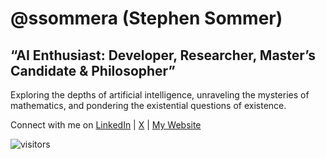# @ssommera (Stephen Sommer)
## “AI Enthusiast: Developer, Researcher, Master’s Candidate & Philosopher”
<!-- AI Scientist, Mathematician, and Philosopher-->

Exploring the depths of artificial intelligence, unraveling the mysteries of mathematics, and pondering the existential questions of existence.

Connect with me on [LinkedIn](https://www.linkedin.com/in/stephen-sommer-0a6bb0164/) | [X](https://twitter.com/kassotstone) | [My Website](https://www.ssommer.tech)

![visitors](https://vbr.nathanchung.dev/badge?page_id=ssommera.ssommera&color=00cf00)

<!--
**ssommera/ssommera** is a ✨ _special_ ✨ repository because its `README.md` (this file) appears on your GitHub profile.

Here are some ideas to get you started:

- 🔭 I’m currently working on ...
- 🌱 I’m currently learning ...
- 👯 I’m looking to collaborate on ...
- 🤔 I’m looking for help with ...
- 💬 Ask me about ...
- 📫 How to reach me: ...
- 😄 Pronouns: ...
- ⚡ Fun fact: ...
-->
